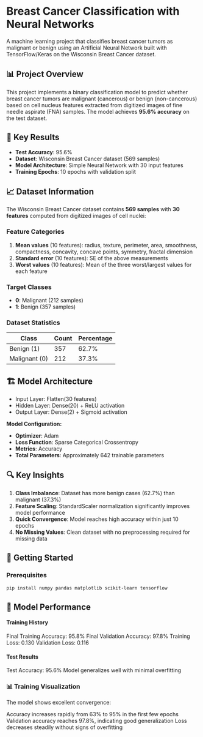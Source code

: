 # Breast Cancer Classification with Neural Networks

A machine learning project that classifies breast cancer tumors as malignant or benign using an Artificial Neural Network built with TensorFlow/Keras on the Wisconsin Breast Cancer dataset.

## 📊 Project Overview

This project implements a binary classification model to predict whether breast cancer tumors are malignant (cancerous) or benign (non-cancerous) based on cell nucleus features extracted from digitized images of fine needle aspirate (FNA) samples. The model achieves **95.6% accuracy** on the test dataset.

## 🎯 Key Results

- **Test Accuracy**: 95.6%
- **Dataset**: Wisconsin Breast Cancer dataset (569 samples)
- **Model Architecture**: Simple Neural Network with 30 input features
- **Training Epochs**: 10 epochs with validation split

## 📈 Dataset Information

The Wisconsin Breast Cancer dataset contains **569 samples** with **30 features** computed from digitized images of cell nuclei:

### Feature Categories
1. **Mean values** (10 features): radius, texture, perimeter, area, smoothness, compactness, concavity, concave points, symmetry, fractal dimension
2. **Standard error** (10 features): SE of the above measurements
3. **Worst values** (10 features): Mean of the three worst/largest values for each feature

### Target Classes
- **0**: Malignant (212 samples)
- **1**: Benign (357 samples)

### Dataset Statistics
| Class | Count | Percentage |
|-------|-------|------------|
| Benign (1) | 357 | 62.7% |
| Malignant (0) | 212 | 37.3% |

## 🏗️ Model Architecture

- Input Layer:  Flatten(30 features) 
- Hidden Layer:  Dense(20) + ReLU activation
- Output Layer:  Dense(2) + Sigmoid activation

**Model Configuration:**
- **Optimizer**: Adam
- **Loss Function**: Sparse Categorical Crossentropy
- **Metrics**: Accuracy
- **Total Parameters**: Approximately 642 trainable parameters

## 🔍 Key Insights

1. **Class Imbalance**: Dataset has more benign cases (62.7%) than malignant (37.3%)
2. **Feature Scaling**: StandardScaler normalization significantly improves model performance
3. **Quick Convergence**: Model reaches high accuracy within just 10 epochs
4. **No Missing Values**: Clean dataset with no preprocessing required for missing data

## 🚀 Getting Started

### Prerequisites
```bash
pip install numpy pandas matplotlib scikit-learn tensorflow
```

## 🔧 Model Performance

#### Training History

Final Training Accuracy: 95.8%
Final Validation Accuracy: 97.8%
Training Loss: 0.130
Validation Loss: 0.116

#### Test Results

Test Accuracy: 95.6%
Model generalizes well with minimal overfitting

### 📊 Training Visualization
The model shows excellent convergence:

Accuracy increases rapidly from 63% to 95% in the first few epochs
Validation accuracy reaches 97.8%, indicating good generalization
Loss decreases steadily without signs of overfitting

